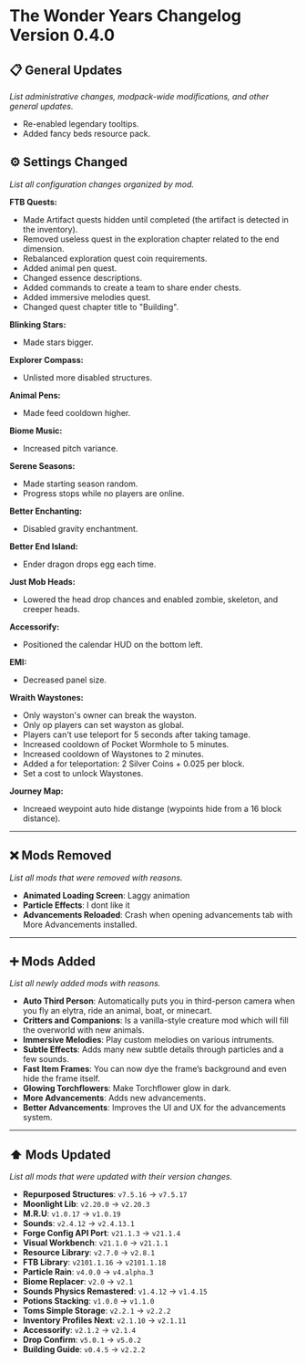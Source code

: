 # The Wonder Years Changelog Version 0.4.0

## 📋 General Updates

*List administrative changes, modpack-wide modifications, and other general updates.*

- Re-enabled legendary tooltips.
- Added fancy beds resource pack.

## ⚙️ Settings Changed

*List all configuration changes organized by mod.*

**FTB Quests:**

- Made Artifact quests hidden until completed (the artifact is detected in the inventory).
- Removed useless quest in the exploration chapter related to the end dimension.
- Rebalanced exploration quest coin requirements.
- Added animal pen quest.
- Changed essence descriptions.
- Added commands to create a team to share ender chests.
- Added immersive melodies quest.
- Changed quest chapter title to "Building".

**Blinking Stars:**

- Made stars bigger.

**Explorer Compass:**

- Unlisted more disabled structures.

**Animal Pens:**

- Made feed cooldown higher.

**Biome Music:**

- Increased pitch variance.

**Serene Seasons:**

- Made starting season random.
- Progress stops while no players are online.

**Better Enchanting:**

- Disabled gravity enchantment.

**Better End Island:**

- Ender dragon drops egg each time.

**Just Mob Heads:**

- Lowered the head drop chances and enabled zombie, skeleton, and creeper heads.

**Accessorify:**

- Positioned the calendar HUD on the bottom left.

**EMI:**

- Decreased panel size.

**Wraith Waystones:**

- Only wayston's owner can break the wayston.
- Only op players can set wayston as global.
- Players can't use teleport for 5 seconds after taking tamage.
- Increased cooldown of Pocket Wormhole to 5 minutes.
- Increased cooldown of Waystones to 2 minutes.
- Added a for teleportation: 2 Silver Coins + 0.025 per block.
- Set a cost to unlock Waystones.

**Journey Map:**

- Increaed weypoint auto hide distange (wypoints hide from a 16 block distance).

---

## ❌ Mods Removed

*List all mods that were removed with reasons.*

- **Animated Loading Screen**: Laggy animation
- **Particle Effects**: I dont like it
- **Advancements Reloaded**: Crash when opening advancements tab with More Advancements installed.

---

## ➕ Mods Added

*List all newly added mods with reasons.*

- **Auto Third Person**: Automatically puts you in third-person camera when you fly an elytra, ride an animal, boat, or minecart.
- **Critters and Companions**: Is a vanilla-style creature mod which will fill the overworld with new animals.
- **Immersive Melodies**: Play custom melodies on various intruments.
- **Subtle Effects**: Adds many new subtle details through particles and a few sounds.
- **Fast Item Frames**: You can now dye the frame’s background and even hide the frame itself.
- **Glowing Torchflowers**: Make Torchflower glow in dark.
- **More Advancements**: Adds new advancements.
- **Better Advancements**: Improves the UI and UX for the advancements system.

---

## ⬆️ Mods Updated

*List all mods that were updated with their version changes.*

- **Repurposed Structures**: `v7.5.16` → `v7.5.17`
- **Moonlight Lib**: `v2.20.0` → `v2.20.3`
- **M.R.U**: `v1.0.17` → `v1.0.19`
- **Sounds**: `v2.4.12` → `v2.4.13.1`
- **Forge Config API Port**: `v21.1.3` → `v21.1.4`
- **Visual Workbench**: `v21.1.0` → `v21.1.1`
- **Resource Library**: `v2.7.0` → `v2.8.1`
- **FTB Library**: `v2101.1.16` → `v2101.1.18`
- **Particle Rain**: `v4.0.0` → `v4.alpha.3`
- **Biome Replacer**: `v2.0` → `v2.1`
- **Sounds Physics Remastered**: `v1.4.12` → `v1.4.15`
- **Potions Stacking**: `v1.0.0` → `v1.1.0`
- **Toms Simple Storage**: `v2.2.1` → `v2.2.2`
- **Inventory Profiles Next**: `v2.1.10` → `v2.1.11`
- **Accessorify**: `v2.1.2` → `v2.1.4`
- **Drop Confirm**: `v5.0.1` → `v5.0.2`
- **Building Guide**: `v0.4.5` → `v2.2.2`
